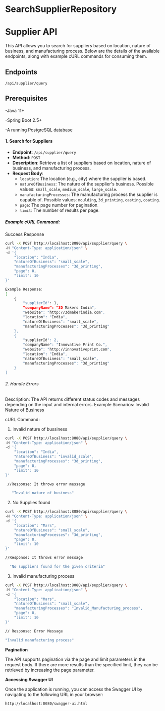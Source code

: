 # SearchSupplierRepository

# Supplier API

This API allows you to search for suppliers based on location, nature of business, and manufacturing process. Below are the details of the available endpoints, along with example cURL commands for consuming them.

## Endpoints
 `/api/supplier/query`

## **Prerequisites**
-Java 11+

-Spring Boot 2.5+

-A running PostgreSQL database

#### 1. Search for Suppliers

- **Endpoint**: `/api/supplier/query`
- **Method**: `POST`
- **Description**: Retrieve a list of suppliers based on location, nature of business, and manufacturing process.
- **Request Body**:
  - `location`: The location (e.g., city) where the supplier is based.
  - `natureOfBusiness`: The nature of the supplier's business. Possible values: `small_scale`, `medium_scale`, `large_scale`.
  - `manufacturingProcesses`: The manufacturing process the supplier is capable of. Possible values: `moulding`, `3d_printing`, `casting`, `coating`.
  - `page`: The page number for pagination.
  - `limit`: The number of results per page.

##### Example cURL Command:
Success Response
```bash
curl -X POST http://localhost:8080/api/supplier/query \
-H "Content-Type: application/json" \
-d '{
    "location": "India",
    "natureOfBusiness": "small_scale",
    "manufacturingProcesses": "3d_printing",
    "page": 0,
    "limit": 10
}'

Example Response:
[
    {
        "supplierId": 1,
        "companyName": "3D Makers India",
        "website": "http://3dmakerindia.com",
        "location": "India",
        "natureOfBusiness": "small_scale",
        "manufacturingProcesses": "3d_printing"
    },
    {
        "supplierId": 2,
        "companyName": "Innovative Print Co.",
        "website": "http://innovativeprint.com",
        "location": "India",
        "natureOfBusiness": "small_scale",
        "manufacturingProcesses": "3d_printing"
    }
]
```

###### 2. Handle Errors
Description: The API returns different status codes and messages depending on the input and internal errors.
Example Scenarios:
Invalid Nature of Business

cURL Command:
1. Invalid nature of bussiness
```bash
curl -X POST http://localhost:8080/api/supplier/query \
-H "Content-Type: application/json" \
-d '{
    "location": "India",
    "natureOfBusiness": "invalid_scale",
    "manufacturingProcesses": "3d_printing",
    "page": 0,
    "limit": 10
}'

 //Response: It throws error message

   "Invalid nature of business"
```

2. No Supplies found
```bash
curl -X POST http://localhost:8080/api/supplier/query \
-H "Content-Type: application/json" \
-d '{
    "location": "Mars",
    "natureOfBusiness": "small_scale",
    "manufacturingProcesses": "3d_printing",
    "page": 0,
    "limit": 10
}'

//Response: It throws error message

  "No suppliers found for the given criteria"
```
3. Invalid manufacturing process
```bash
curl -X POST http://localhost:8080/api/supplier/query \
-H "Content-Type: application/json" \
-d '{
    "location": "Mars",
    "natureOfBusiness": "small_scale",
    "manufacturingProcesses": "Invalid_Manufacturing_process",
    "page": 0,
    "limit": 10
}'

// Response: Error Message

"Invalid manufacturing process"

```

**Pagination**

The API supports pagination via the page and limit parameters in the request body. If there are more results than the specified limit, they can be retrieved by increasing the page parameter.

**Accessing Swagger UI**

Once the application is running, you can access the Swagger UI by navigating to the following URL in your browser:

```bash
http://localhost:8080/swagger-ui.html
```

